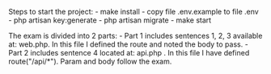 Steps to start the project:
    - make install
    - copy file .env.example to file .env
    - php artisan key:generate
    - php artisan migrate
    - make start    

The exam is divided into 2 parts:
    - Part 1 includes sentences 1, 2, 3 available at: web.php. In this file I defined the route and noted the body to pass.
    - Part 2 includes sentence 4 located at: api.php . In this file I have defined route("/api/*"). Param and body follow the exam.
